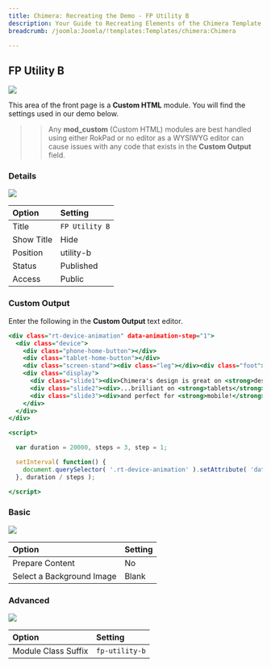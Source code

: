 ```yaml
---
title: Chimera: Recreating the Demo - FP Utility B
description: Your Guide to Recreating Elements of the Chimera Template for Joomla
breadcrumb: /joomla:Joomla/!templates:Templates/chimera:Chimera

---
```


FP Utility B
----

![][demo]

This area of the front page is a **Custom HTML** module. You will find the settings used in our demo below.

>> Any **mod_custom** (Custom HTML) modules are best handled using either RokPad or no editor as a WYSIWYG editor can cause issues with any code that exists in the **Custom Output** field.

### Details

![][demo2]

| Option      | Setting        |
| :---------- | :------------- |
| Title       | `FP Utility B` |
| Show Title  | Hide           |
| Position    | utility-b      |
| Status      | Published      |
| Access      | Public         |

### Custom Output

Enter the following in the **Custom Output** text editor.

~~~ .html
<div class="rt-device-animation" data-animation-step="1">
  <div class="device">
    <div class="phone-home-button"></div>
    <div class="tablet-home-button"></div>
    <div class="screen-stand"><div class="leg"></div><div class="foot"></div></div>
    <div class="display">
      <div class="slide1"><div>Chimera's design is great on <strong>desktops</strong>...</div></div>
      <div class="slide2"><div>...brilliant on <strong>tablets</strong>...</div></div>
      <div class="slide3"><div>and perfect for <strong>mobile!</strong></div></div>
    </div>
  </div>
</div>

<script>

  var duration = 20000, steps = 3, step = 1;

  setInterval( function() {
    document.querySelector( '.rt-device-animation' ).setAttribute( 'data-animation-step', step = ++step > steps ? 1 : step );
  }, duration / steps );

</script>
~~~

### Basic

![][demo3]

| Option                    | Setting     |
| :----------               | :---------- |
| Prepare Content           | No          |
| Select a Background Image | Blank       |

### Advanced

![][demo4]

| Option              | Setting        |
| :----------         | :----------    |
| Module Class Suffix | `fp-utility-b` |

[demo]: assets/demo_4.jpeg
[demo2]: assets/demo_4a.jpeg
[demo3]: assets/demo_4b.jpeg
[demo4]: assets/demo_4c.jpeg
